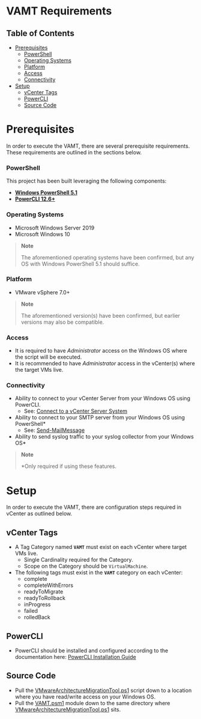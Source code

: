 # VAMT Requirements
## Table of Contents
- [Prerequisites](#prerequisites)
    + [PowerShell](#powershell)
    + [Operating Systems](#operating-systems)
    + [Platform](#platform)
    + [Access](#access)
    + [Connectivity](#connectivity)
- [Setup](#setup)
    + [vCenter Tags](#vcenter-tags)
    + [PowerCLI](#powercli)
    + [Source Code](#source-code)

# Prerequisites

In order to execute the VAMT, there are several prerequisite requirements. These requirements are outlined in the sections below.

### PowerShell

This project has been built leveraging the following components:
* [**Windows PowerShell 5.1**](https://docs.microsoft.com/en-us/powershell/module/microsoft.powershell.core/about/about_windows_powershell_5.1?view=powershell-5.1)
* [**PowerCLI 12.6+**](https://www.powershellgallery.com/packages/VMware.PowerCLI/12.6.0.19610541)

### Operating Systems

* Microsoft Windows Server 2019
* Microsoft Windows 10
> **Note**
>
> The aforementioned operating systems have been confirmed, but any OS with Windows PowerShell 5.1 should suffice.

### Platform

* VMware vSphere 7.0+
> **Note**
>
> The aforementioned version(s) have been confirmed, but earlier versions may also be compatible.

### Access

* It is required to have *Administrator* access on the Windows OS where the script will be executed.
* It is recommended to have *Administrator* access in the vCenter(s) where the target VMs live.

### Connectivity

* Ability to connect to your vCenter Server from your Windows OS using PowerCLI.
    * See: [Connect to a vCenter Server System](https://developer.vmware.com/docs/15315/powercli-user-s-guide/GUID-1FE80126-ADE6-45AC-A568-AA6CD849DA81.html)
* Ability to connect to your SMTP server from your Windows OS using PowerShell*
    * See: [Send-MailMessage](https://docs.microsoft.com/en-us/powershell/module/microsoft.powershell.utility/send-mailmessage?view=powershell-5.1)
* Ability to send syslog traffic to your syslog collector from your Windows OS*
> **Note**
>
> *Only required if using these features.


# Setup

In order to execute the VAMT, there are configuration steps required in vCenter as outlined below.

## vCenter Tags

* A Tag Category named **`VAMT`** must exist on each vCenter where target VMs live.
    - Single Cardinality required for the Category.
    - Scope on the Category should be `VirtualMachine`.
* The following tags must exist in the  **`VAMT`** category on each vCenter: 
    - complete
    - completeWithErrors
    - readyToMigrate
    - readyToRollback
    - inProgress
    - failed
    - rolledBack

## PowerCLI
* PowerCLI should be installed and configured according to the documentation here: [ PowerCLI Installation Guide ](https://developer.vmware.com/powercli/installation-guide)

## Source Code

* Pull the [VMwareArchitectureMigrationTool.ps1](../VMwareArchitectureMigrationTool.ps1) script down to a location where you have read/write access on your Windows OS.
* Pull the [VAMT.psm1](../VAMT.psm1) module down to the same directory where [VMwareArchitectureMigrationTool.ps1](../VMwareArchitectureMigrationTool.ps1) sits.